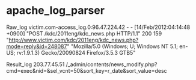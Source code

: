 # apache_log_parser

Raw_log
  victim.com-access_log.0:96.47.224.42 - - [14/Feb/2012:04:14:48 +0900] "POST /kdc/2011eng/kdc_news.php HTTP/1.1" 200 159 "http://www.victim.com/kdc/2011eng/kdc_news.php?mode=reply&id=248087" "Mozilla/5.0 (Windows; U; Windows NT 5.1; en-US; rv:1.9.1.3) Gecko/20090824 Firefox/3.5.3 GTB5"
  
Result_log
  203.77.45.51 /_admin/contents/news_modify.php?cmd=exec&nid=&sel_vcnt=50&sort_key=r_date&sort_value=desc
